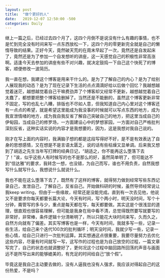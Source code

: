 ```yaml
---
layout: post
title:  "做个更好的人"
date:   2019-12-07 12:50:00 -500
categories: Daily
---
```


继上一篇之后，已经过去四个月了，这四个月倒不是说没有什么有趣的事情，也不是忙到完全没有时间来写一点东西放松一下，这四个月的零更新完全就是自己的懒惰导致的结果。正好今天，竟然破天荒的在周末早起了一次，竟然还是自发起床了，竟然还是为了参加一个自发想听的讲座，这一天感觉自己的积极性非常高涨啊。适逢今天去参加的讲座有些不对兴趣，就决定鼓捣一下自己这个快死了的博客，顺便修改一波简历。

我一直在想，我建这个博客是用来干什么的。是为了了解自己的内心？是为了给别人展现我的动态？是为了现在记录下生活的点点滴滴好给以后做个回忆？我越想越觉着迷茫，越想越觉着自己干嘛费劲弄了个博客却又经常不更新，越想越觉着自己太蠢了，都想要把整个博客给删掉了。当然还是不能删的，虽然这个博客更新非常不固定，写的也乱七八糟，排版也不尽如人意，但我知道自己内心里对这个博客还有一点点的希望，就是希望这里能成为我没事的时候就可以写点东西的地方，成为我宣泄情绪的地方，成为我自我反省了解自己突破自己的地方，把这里当成自己的伊甸园，当成自己的修罗场，一方面建设心中的梦想家园，一方面对自己严格批判深刻反省，这种实话实说的内容才是我想要的，因为，这是我想对我自己说的。

刚才在写上面的内容时，我满脑子想的都是这段写得好不好，是不是有效表达了自身的思想感情，又在想是不是言语太匮乏，说的话有些枯燥又显单调。后来我又想到了胡适之先生当年写打牌的经典日记，“胡适之，你不能再这么堕落下去了！”诶，似乎这些人有时候写的也不是那么的好，虽然简单明了，但可能达不到“信达雅”的要求，我转念一想，也没错，为自己而写，谁也不用负责，自然我想写什么就写什么，我想说什么就说什么。

我也不能在这么堕落下去了，既然有了这样的博客，就得努力做到经常写些东西记录自己，发泄自己，了解自己，反省自己。开始做科研的时候，虽然导师经常说让我keep writing，但由于一些缘故，经常还是没能完成。直到有一次去见他，他说又不是要求你每天都要长篇大论，今天有时间，写个两小时，明天没时间，写个十分钟，甭管写的多与少，重点是每天都在写，每天都要做。其实这是个很浅显的道理，很直观也很容易理解，但可能是我身在局中看不清，总觉得既然要写就要写的非常好，非常棒，条件逻辑十分清晰明了，所以只能花大块时间来写，久而久之，自然方向就有了偏差。其实写博客也是一样，今天有时间，我就多写一些，记录一些生活，给自己来个迭代100次的批判循环；明天没时间，我就少写一些，记录一些心情，给自己只进行一次批判运算。其实想通这点很重要，我要尽量努力去优化这些内容，尽量有时间就写一写，这写作的过程也是为自己放空的过程，一篇文章写完了，自己的状态也就调整好了，更何况这个过程中脑回路所回荡的声音与画面远不是所写出来的能够媲美的，有充足的时间给自己“放个假”。

毕竟这是我自己主动要去做的，没有人逼我也没有人强求，我应该对得起自己的这份热爱，不是吗？